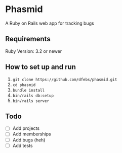 # Phasmid
A Ruby on Rails web app for tracking bugs

## Requirements
Ruby Version: 3.2 or newer

## How to set up and run
1. `git clone https://github.com/dfebs/phasmid.git`
1. `cd phasmid`
1. `bundle install`
1. `bin/rails db:setup`
1. `bin/rails server`

## Todo
- [ ] Add projects
- [ ] Add memberships
- [ ] Add bugs (heh)
- [ ] Add tests